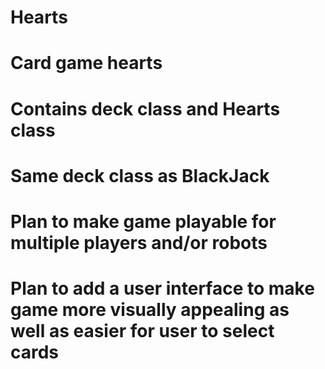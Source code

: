 # Hearts
# Card game hearts
# Contains deck class and Hearts class
# Same deck class as BlackJack
# Plan to make game playable for multiple players and/or robots
# Plan to add a user interface to make game more visually appealing as well as easier for user to select cards

